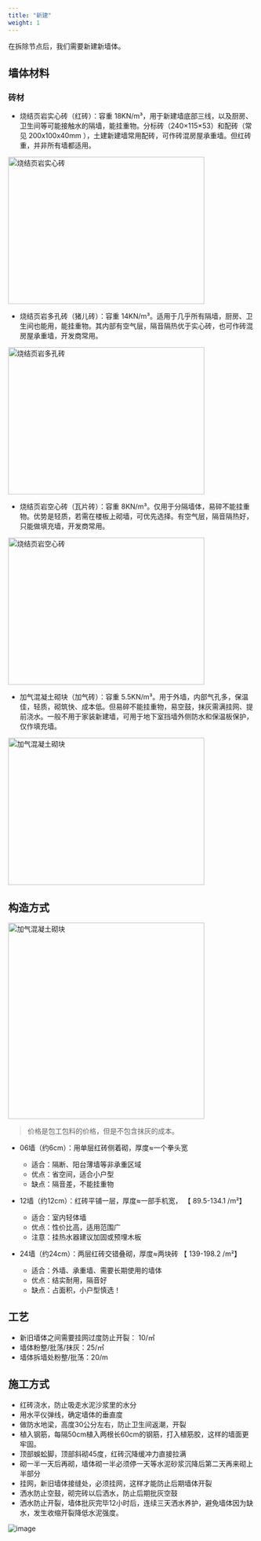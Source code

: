 ```yaml
---
title: "新建"
weight: 1
---
```



在拆除节点后，我们需要新建新墙体。

## 墙体材料
### 砖材
- 烧结页岩实心砖（红砖）：容重 18KN/m³，用于新建墙底部三线，以及厨房、卫生间等可能接触水的隔墙，能挂重物。分标砖（240×115×53）和配砖（常见 200x100x40mm ），土建新建墙常用配砖，可作砖混房屋承重墙。但红砖重，并非所有墙都适用。

<img src="https://cdn.jsdmirror.com/gh/yanickxia/picx-images-hosting@master/image.2obxdddpru.webp" alt="烧结页岩实心砖" width="400" height="300" >

- 烧结页岩多孔砖（猪儿砖）：容重 14KN/m³。适用于几乎所有隔墙，厨房、卫生间也能用，能挂重物。其内部有空气层，隔音隔热优于实心砖，也可作砖混房屋承重墙，开发商常用。

<img src="https://cdn.jsdmirror.com/gh/yanickxia/picx-images-hosting@master/image.32id48jr76.webp" alt="烧结页岩多孔砖" width="400" height="300" >

- 烧结页岩空心砖（瓦片砖）：容重 8KN/m³。仅用于分隔墙体，易碎不能挂重物。优势是轻质，若需在楼板上砌墙，可优先选择。有空气层，隔音隔热好，只能做填充墙，开发商常用。

<img src="https://cdn.jsdmirror.com/gh/yanickxia/picx-images-hosting@master/image.491ocu9dle.webp" alt="烧结页岩空心砖" width="400" height="300" >

- 加气混凝土砌块（加气砖）：容重 5.5KN/m³。用于外墙，内部气孔多，保温佳，轻质，砌筑快、成本低。但易碎不能挂重物，易空鼓，抹灰需满挂网、提前浇水。一般不用于家装新建墙，可用于地下室挡墙外侧防水和保温板保护，仅作填充墙。

<img src="https://cdn.jsdmirror.com/gh/yanickxia/picx-images-hosting@master/image.4qrq1fbal2.webp" alt="加气混凝土砌块" width="400" height="300" >


## 构造方式

<img src="https://cdn.jsdmirror.com/gh/yanickxia/picx-images-hosting@master/image.73ucinp11p.webp" alt="加气混凝土砌块" width="400" >

> 价格是包工包料的价格，但是不包含抹灰的成本。

- 06墙（约6cm）：用单层红砖侧着砌，厚度≈一个拳头宽
    -  适合：隔断、阳台薄墙等非承重区域
    -  优点：省空间，适合小户型
    -  缺点：隔音差，不能挂重物

- 12墙（约12cm）：红砖平铺一层，厚度≈一部手机宽， 【 89.5-134.1 /m²】
    - 适合：室内轻体墙
    - 优点：性价比高，适用范围广
    - 注意：挂热水器建议加固或预埋木板

- 24墙（约24cm）：两层红砖交错叠砌，厚度≈两块砖 【 139-198.2 /m²】
    - 适合：外墙、承重墙、需要长期使用的墙体
    - 优点：结实耐用，隔音好
    - 缺点：占面积，小户型慎选！

## 工艺

- 新旧墙体之间需要挂网过度防止开裂： 10/㎡
- 墙体粉整/批荡/抹灰：25/㎡
- 墙体拆墙处粉整/批荡：20/m


## 施工方式

- 红砖浇水，防止吸走水泥沙浆里的水分
- 用水平仪弹线，确定墙体的垂直度
- 做防水地梁，高度30公分左右，防止卫生间返潮，开裂
- 植入钢筋，每隔50cm植入两根长60cm的钢筋，打入植筋胶，这样的墙面更牢固。
- 顶部蜈蚣脚，顶部斜砌45度，红砖沉降缓冲力直接拉满
- 砌一半一天后再砌，墙体砌一半必须停一天等水泥砂浆沉降后第二天再来砌上半部分
- 挂网，新旧墙体接缝处，必须挂网，这样才能防止后期墙体开裂
- 洒水防止空鼓，砌完砖以后洒水，防止后期批灰空鼓
- 洒水防止开裂，墙体批灰完毕12小时后，连续三天洒水养护，避免墙体因为缺水，发生收缩开裂降低水泥强度。

![image](https://cdn.jsdmirror.com/gh/yanickxia/picx-images-hosting@master/image.1zinte3bd6.webp)
